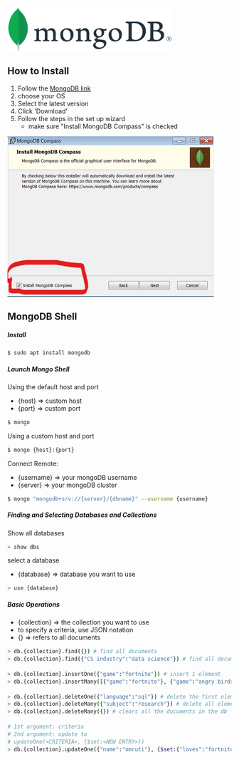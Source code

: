 <img src="mongo.png" height = 100>

## How to Install

1. Follow the <a href="https://www.mongodb.com/try/download/enterprise">MongoDB  link</a>
2. choose your OS
3. Select the latest version
4. Click 'Download'
5. Follow the steps in the set up wizard 
    - make sure "Install MongoDB Compass" is checked
<img src = "mongo_install.jpg">

## MongoDB Shell

##### Install 
```bash
$ sudo apt install mongodb
```

##### Launch Mongo Shell
Using the default host and port
- {host} => custom host
- {port} => custom port
```bash
$ mongo 
```

Using a custom host and port
```bash
$ mongo {host}:{port} 
```

Connect Remote:
- {username} => your mongoDB username
- {server} => your mongoDB cluster
```bash
$ mongo "mongodb+srv://{server}/{dbname}" --username {username}
```

##### Finding and Selecting Databases and Collections
Show all databases
```bash
> show dbs
```

select a database
- {database} => database you want to use
```bash
> use {database}
```

##### Basic Operations
- {collection} => the collection you want to use
- to specify a criteria, use JSON notation
- {} => refers to all documents
```bash
> db.{collection}.find({}) # find all documents
> db.{collection}.find({"CS industry":"data science"}) # find all documents with the given criteria

> db.{collection}.insertOne({"game":"fortnite"}) # insert 1 element
> db.{collection}.insertMany([{"game":"fortnite"}, {"game":"angry birds"}]) # insert multiple elements (NEEDS TO BE AN ARRAY)

> db.{collection}.deleteOne({"language":"sql"}) # delete the first element with a matching criteria
> db.{collection}.deleteMany({"subject":"research"}) # delete all elements with a matching criteria
> db.{collection}.deleteMany({}) # clears all the documents in the db

# 1st argument: criteria
# 2nd argument: update to
# updateOne(<CRITERIA>, {$set:<NEW ENTRY>})
> db.{collection}.updateOne({"name":"omruti"}, {$set:{"loves":"fortnite"}}) # update one 
```